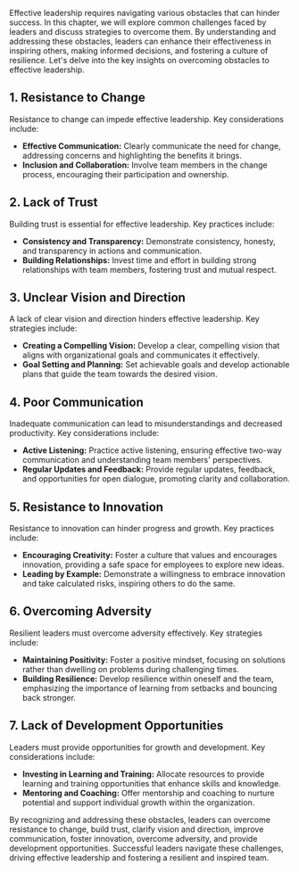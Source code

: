 
Effective leadership requires navigating various obstacles that can hinder success. In this chapter, we will explore common challenges faced by leaders and discuss strategies to overcome them. By understanding and addressing these obstacles, leaders can enhance their effectiveness in inspiring others, making informed decisions, and fostering a culture of resilience. Let's delve into the key insights on overcoming obstacles to effective leadership.

**1. Resistance to Change**
---------------------------

Resistance to change can impede effective leadership. Key considerations include:

* **Effective Communication:** Clearly communicate the need for change, addressing concerns and highlighting the benefits it brings.
* **Inclusion and Collaboration:** Involve team members in the change process, encouraging their participation and ownership.

**2. Lack of Trust**
--------------------

Building trust is essential for effective leadership. Key practices include:

* **Consistency and Transparency:** Demonstrate consistency, honesty, and transparency in actions and communication.
* **Building Relationships:** Invest time and effort in building strong relationships with team members, fostering trust and mutual respect.

**3. Unclear Vision and Direction**
-----------------------------------

A lack of clear vision and direction hinders effective leadership. Key strategies include:

* **Creating a Compelling Vision:** Develop a clear, compelling vision that aligns with organizational goals and communicates it effectively.
* **Goal Setting and Planning:** Set achievable goals and develop actionable plans that guide the team towards the desired vision.

**4. Poor Communication**
-------------------------

Inadequate communication can lead to misunderstandings and decreased productivity. Key considerations include:

* **Active Listening:** Practice active listening, ensuring effective two-way communication and understanding team members' perspectives.
* **Regular Updates and Feedback:** Provide regular updates, feedback, and opportunities for open dialogue, promoting clarity and collaboration.

**5. Resistance to Innovation**
-------------------------------

Resistance to innovation can hinder progress and growth. Key practices include:

* **Encouraging Creativity:** Foster a culture that values and encourages innovation, providing a safe space for employees to explore new ideas.
* **Leading by Example:** Demonstrate a willingness to embrace innovation and take calculated risks, inspiring others to do the same.

**6. Overcoming Adversity**
---------------------------

Resilient leaders must overcome adversity effectively. Key strategies include:

* **Maintaining Positivity:** Foster a positive mindset, focusing on solutions rather than dwelling on problems during challenging times.
* **Building Resilience:** Develop resilience within oneself and the team, emphasizing the importance of learning from setbacks and bouncing back stronger.

**7. Lack of Development Opportunities**
----------------------------------------

Leaders must provide opportunities for growth and development. Key considerations include:

* **Investing in Learning and Training:** Allocate resources to provide learning and training opportunities that enhance skills and knowledge.
* **Mentoring and Coaching:** Offer mentorship and coaching to nurture potential and support individual growth within the organization.

By recognizing and addressing these obstacles, leaders can overcome resistance to change, build trust, clarify vision and direction, improve communication, foster innovation, overcome adversity, and provide development opportunities. Successful leaders navigate these challenges, driving effective leadership and fostering a resilient and inspired team.
